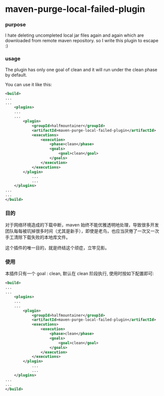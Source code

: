 # maven-purge-local-failed-plugin

### purpose
I hate deleting uncompleted local jar files again and again which are downloaded from remote maven repository. so I write this plugin to escape :)  


### usage

The plugin has only one goal of clean and it will run under the clean phase by default.  

You can use it like this:  

``` XML  
<build>
...
...
	<plugins>
	...
	...
		<plugin>
			<groupId>halfmountainer</groupId>
			<artifactId>maven-purge-local-failed-plugin</artifactId>
			<executions>
				<execution>
					<phase>clean</phase>
					<goals>
						<goal>clean</goal>
					</goals>
				</execution>
			</executions>
		</plugin>
			...
			...
	</plugins>
...
...
</build>
```

### 目的
对于网络环境造成的下载中断，maven 始终不能优雅透明地处理，导致很多开发团队每每被坑掉很多时间（尤其是新手），即使是老鸟，也应当厌倦了一次又一次手工清除下载失败的本地库文件。  


这个插件的唯一目的，就是终结这个顽症，立竿见影。      

### 使用
本插件只有一个 goal : clean, 默认在 clean 阶段执行, 使用时按如下配置即可:

``` XML  
<build>
...
...
	<plugins>
	...
	...
		<plugin>
			<groupId>halfmountainer</groupId>
			<artifactId>maven-purge-local-failed-plugin</artifactId>
			<executions>
				<execution>
					<phase>clean</phase>
					<goals>
						<goal>clean</goal>
					</goals>
				</execution>
			</executions>
		</plugin>
			...
			...
	</plugins>
...
...
</build>
```

    
    

